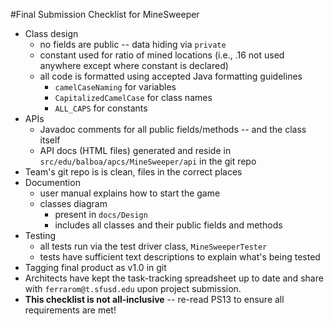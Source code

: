 #Final Submission Checklist for MineSweeper

* Class design
	* no fields are public -- data hiding via `private`
	* constant used for ratio of mined locations (i.e., .16 not used anywhere except where constant is declared)
	* all code is formatted using accepted Java formatting guidelines
		* `camelCaseNaming` for variables
		* `CapitalizedCamelCase` for class names
		* `ALL_CAPS` for constants
* APIs
	* Javadoc comments for all public fields/methods -- and the class itself
	* API docs (HTML files) generated and reside in `src/edu/balboa/apcs/MineSweeper/api` in the git repo
* Team's git repo is is clean, files in the correct places
* Documention
	* user manual explains how to start the game
	* classes diagram
		* present in `docs/Design`
		* includes all classes and their public fields and methods
* Testing
	* all tests run via the test driver class, `MineSweeperTester`
	* tests have sufficient text descriptions to explain what's being tested
* Tagging final product as v1.0 in git
* Architects have kept the task-tracking spreadsheet up to date and share with `ferrarom@t.sfusd.edu` upon project submission.
* **This checklist is not all-inclusive** -- re-read PS13 to ensure all requirements are met!


